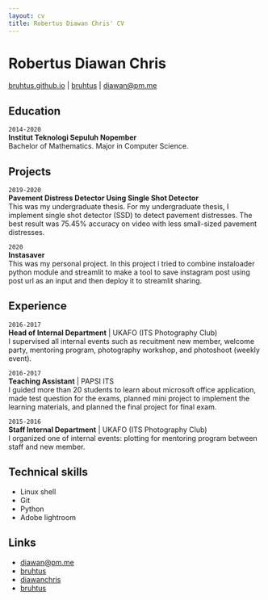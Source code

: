 ```yaml
---
layout: cv
title: Robertus Diawan Chris' CV
---
```

# Robertus Diawan Chris

<div id="webaddress">
<i class="fa fa-home"></i> <a href="http://bruhtus.github.io">bruhtus.github.io</a>
|
<i class="fa fa-github"></i> <a href="http://github.com/bruhtus">bruhtus</a>
|
<i class="fa fa-envelope"></i> <a href="mailto:diawan@pm.me">diawan@pm.me</a>
</div>

## Education

`2014-2020` <br>
__Institut Teknologi Sepuluh Nopember__ <br>
Bachelor of Mathematics. Major in Computer Science.

## Projects

`2019-2020` <br>
__Pavement Distress Detector Using Single Shot Detector__ <br>
This was my undergraduate thesis. For my undergraduate thesis, I implement single shot detector (SSD) to detect pavement distresses.
The best result was 75.45% accuracy on video with less small-sized pavement distresses.

`2020` <br>
__Instasaver__ <br>
This was my personal project. In this project i tried to combine instaloader python module and streamlit to make a tool to save instagram post using post url as an input and then deploy it to streamlit sharing.

## Experience

`2016-2017` <br>
__Head of Internal Department__ | UKAFO (ITS Photography Club) <br>
I supervised all internal events such as recuitment new member, welcome party, mentoring program, photography workshop, and photoshoot (weekly event).

`2016-2017` <br>
__Teaching Assistant__ | PAPSI ITS <br>
I guided more than 20 students to learn about microsoft office application, made test question for the exams, planned mini project to implement the learning materials, and planned the final project for final exam.

`2015-2016` <br>
__Staff Internal Department__ | UKAFO (ITS Photography Club) <br>
I organized one of internal events: plotting for mentoring program
between staff and new member.

## Technical skills

* Linux shell
* Git
* Python
* Adobe lightroom

<!-- ## Areas of expertise

* Machine learning
* Data visualisation
* Computer vision -->

## Links

<!-- fa are fontawesome, ai are academicons -->
* <i class="fa fa-envelope"></i> <a href="mailto:diawan@pm.me">diawan@pm.me</a><br />
* <i class="fa fa-github"></i> <a href="http://github.com/bruhtus">bruhtus</a><br />
* <i class="fa fa-twitter"></i> <a href="http://twitter.com/diawanchris">diawanchris</a><br />
* <i class="fa fa-linkedin"></i> <a href="https://www.linkedin.com/in/bruhtus/">bruhtus</a>

<!-- ### Footer

Last updated: May 2013 -->

